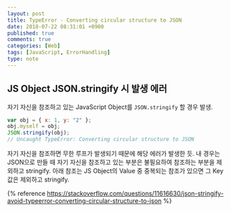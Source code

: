 ```yaml
---
layout: post
title: TypeError - Converting circular structure to JSON
date: 2018-07-22 08:31:01 +0900
published: true
comments: true
categories: [Web]
tags: [JavaScript, ErrorHandling]
type: note
---
```


## JS Object JSON.stringify 시 발생 에러
자기 자신을 참조하고 있는 JavaScript Object를 `JSON.stringify` 할 경우 발생.
```js
var obj = { x: 1, y: "2" };
obj.myself = obj;
JSON.stringify(obj);
// Uncaught TypeError: Converting circular structure to JSON
```
자기 자신을 참조하면 무한 루프가 발생되기 때문에 해당 에러가 발생한 듯.
내 경우는 JSON으로 만들 때 자기 자신을 참조하고 있는 부분은 불필요하여 참조하는 부분을 제외하고 stringify.
아래 참조는 JS Object의 Value 중 중복되는 참조가 있으면 그 Key 값은 제외하고 stringify. 

{% reference https://stackoverflow.com/questions/11616630/json-stringify-avoid-typeerror-converting-circular-structure-to-json %}
